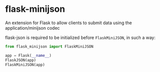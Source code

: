 # flask-minijson
An extension for Flask to allow clients to submit data using the application/minijson codec

flask-json is required to be initialized before `FlaskMiniJSON`, in such a way:

```python
from flask_minijson import FlaskMiniJSON

app = Flask(__name__)
FlaskJSON(app)
FlaskMiniJSON(app)
```
